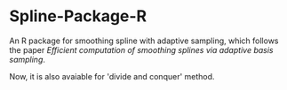 # Spline-Package-R
An R package for smoothing spline with adaptive sampling, which follows the paper *Efficient computation of smoothing splines via
adaptive basis sampling*. 

Now, it is also avaiable for 'divide and conquer' method. 
